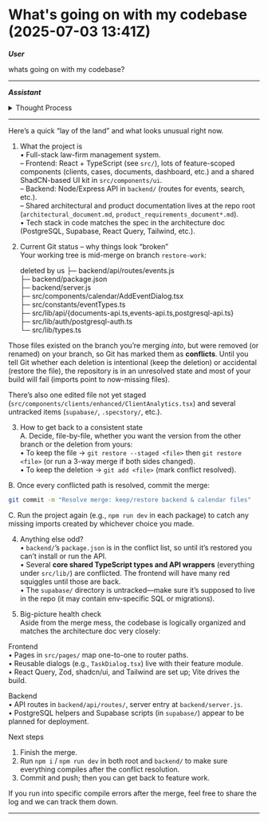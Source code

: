 <!-- Generated by SpecStory -->

# What's going on with my codebase (2025-07-03 13:41Z)

_**User**_

whats going on with my codebase?

---

_**Assistant**_

<think><details><summary>Thought Process</summary>**Analyzing the codebase status**

The user is looking for clarity on their codebase, potentially concerning its structure and current issues with merge conflicts. It looks like there are many deleted files in the 'backend' and 'src' directories due to unresolved merges on the 'restore-work' branch. The codebase lacks significant backend files and might not run as expected. I should provide an overview, mention the React TypeScript frontend, Node backend details, and summarize project architecture to guide the user on next steps.
**Summarizing codebase architecture**

It's important to address potential missing imports and compile errors resulting from the merge conflicts. I should give instructions on how to resolve these issues, perhaps using git restore. Additionally, I need to analyze remaining file modifications and any untracked files, especially in multiple directories like 'src/components.' The user might want a high-level overview of the codebase architecture, which includes a law firm management system with modules for clients, cases, calendars, documents, and dashboards, utilizing React 18 with TypeScript and a Node backend.</details></think>

---

Here’s a quick “lay of the land” and what looks unusual right now.

1. What the project is  
• Full-stack law-firm management system.  
  – Frontend: React + TypeScript (see `src/`), lots of feature-scoped components (clients, cases, documents, dashboard, etc.) and a shared ShadCN-based UI kit in `src/components/ui`.  
  – Backend: Node/Express API in `backend/` (routes for events, search, etc.).  
  – Shared architectural and product documentation lives at the repo root (`architectural_document.md`, `product_requirements_document*.md`).  
• Tech stack in code matches the spec in the architecture doc (PostgreSQL, Supabase, React Query, Tailwind, etc.).

2. Current Git status – why things look “broken”  
Your working tree is mid-merge on branch `restore-work`:

   deleted by us
   ├─ backend/api/routes/events.js  
   ├─ backend/package.json  
   ├─ backend/server.js  
   ├─ src/components/calendar/AddEventDialog.tsx  
   ├─ src/constants/eventTypes.ts  
   ├─ src/lib/api/{documents-api.ts,events-api.ts,postgresql-api.ts}  
   ├─ src/lib/auth/postgresql-auth.ts  
   └─ src/lib/types.ts  

Those files existed on the branch you’re merging *into*, but were removed (or renamed) on your branch, so Git has marked them as **conflicts**. Until you tell Git whether each deletion is intentional (keep the deletion) or accidental (restore the file), the repository is in an unresolved state and most of your build will fail (imports point to now-missing files).

There’s also one edited file not yet staged (`src/components/clients/enhanced/ClientAnalytics.tsx`) and several untracked items (`supabase/`, `.specstory/`, etc.).

3. How to get back to a consistent state  
A. Decide, file-by-file, whether you want the version from the other branch or the deletion from yours:  
   • To keep the file → `git restore --staged <file>` then `git restore <file>` (or run a 3-way merge if both sides changed).  
   • To keep the deletion → `git add <file>` (mark conflict resolved).

B. Once every conflicted path is resolved, commit the merge:  
```bash
git commit -m "Resolve merge: keep/restore backend & calendar files"
```

C. Run the project again (e.g., `npm run dev` in each package) to catch any missing imports created by whichever choice you made.

4. Anything else odd?  
• `backend/`’s `package.json` is in the conflict list, so until it’s restored you can’t install or run the API.  
• Several **core shared TypeScript types and API wrappers** (everything under `src/lib/`) are conflicted. The frontend will have many red squiggles until those are back.  
• The `supabase/` directory is untracked—make sure it’s supposed to live in the repo (it may contain env-specific SQL or migrations).

5. Big-picture health check  
Aside from the merge mess, the codebase is logically organized and matches the architecture doc very closely:

Frontend  
• Pages in `src/pages/` map one-to-one to router paths.  
• Reusable dialogs (e.g., `TaskDialog.tsx`) live with their feature module.  
• React Query, Zod, shadcn/ui, and Tailwind are set up; Vite drives the build.

Backend  
• API routes in `backend/api/routes/`, server entry at `backend/server.js`.  
• PostgreSQL helpers and Supabase scripts (in `supabase/`) appear to be planned for deployment.

Next steps  
1. Finish the merge.  
2. Run `npm i` / `npm run dev` in both root and `backend/` to make sure everything compiles after the conflict resolution.  
3. Commit and push; then you can get back to feature work.

If you run into specific compile errors after the merge, feel free to share the log and we can track them down.

---

